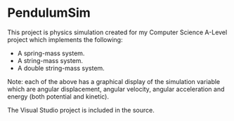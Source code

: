 # PendulumSim
This project is physics simulation created for my Computer Science A-Level project which implements the following:
- A spring-mass system.
- A string-mass system.
- A double string-mass system.

Note: each of the above has a graphical display of the simulation variable which are angular displacement, angular velocity, angular acceleration and energy (both potential and kinetic).

The Visual Studio project is included in the source.
